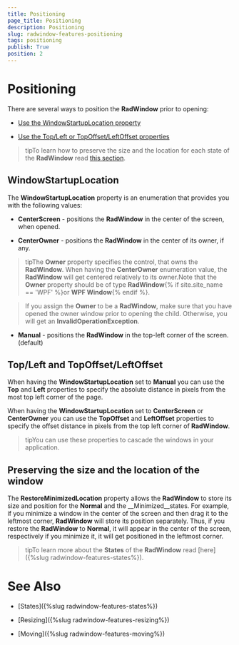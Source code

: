 ```yaml
---
title: Positioning
page_title: Positioning
description: Positioning
slug: radwindow-features-positioning
tags: positioning
publish: True
position: 2
---
```


# Positioning



There are several ways to position the __RadWindow__ prior to opening:

* [Use the WindowStartupLocation property](#WindowStartupLocation)

* [Use the Top/Left or TopOffset/LeftOffset properties](#Top_Left_and_TopOffset_LeftOffset)

>tipTo learn how to preserve the size and the location for each state of the __RadWindow__ read [this section](#Preserving_the_size_and_the_location_of_the_window).

## WindowStartupLocation

The __WindowStartupLocation__ property is an enumeration that provides you with the following values:

* __CenterScreen__ - positions the __RadWindow__ in the center of the screen, when opened.

* __CenterOwner__ - positions the __RadWindow__ in the center of its owner, if any.


>tipThe __Owner__ property specifies the control, that owns the __RadWindow__. When having the __CenterOwner__ enumeration value, the __RadWindow__ will get centered relatively to its owner.Note that the __Owner__ property should be of type __RadWindow__{% if site.site_name == 'WPF' %}or __WPF Window__{% endif %}.

>If you assign the __Owner__ to be a __RadWindow__, make sure that you have opened the owner window prior to opening the child. Otherwise, you will get an __InvalidOperationException__.

* __Manual__ - positions the __RadWindow__ in the top-left corner of the screen. (default)

## Top/Left and TopOffset/LeftOffset

When having the __WindowStartupLocation__ set to __Manual__ you can use the __Top__ and __Left__ properties to specify the absolute distance in pixels from the most top left corner of the page.

When having the __WindowStartupLocation__ set to __CenterScreen__ or __CenterOwner__ you can use the __TopOffset__ and __LeftOffset__ properties to specify the offset distance in pixels from the top left corner of __RadWindow__.

>tipYou can use these properties to cascade the windows in your application.

## Preserving the size and the location of the window

The __RestoreMinimizedLocation__ property allows the __RadWindow__ to store its size and position for the __Normal__ and the __Minimized__states. For example, if you minimize a window in the center of the screen and then drag it to the leftmost corner, __RadWindow__ will store its position separately. Thus,  if you restore the __RadWindow__ to __Normal__, it will appear in the center of the screen, respectively if you minimize it, it will get positioned in the leftmost corner.

>tipTo learn more about the __States__ of the __RadWindow__ read [here]({%slug radwindow-features-states%}).

# See Also

 * [States]({%slug radwindow-features-states%})

 * [Resizing]({%slug radwindow-features-resizing%})

 * [Moving]({%slug radwindow-features-moving%})
